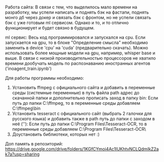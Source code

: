 Работа сайта:
В связи с тем, что выделилось мало времени на разработку, мы успели написать и поднять бэк на фастапи, поднять монго дб через докер и связать бэк с фронтом,
но не успели связать бэк с уже готовым ml сервисом. Однако и то, и то отлично функционирует и будет связно в будущем.

ml сервис:
Весь код программировался и запускался на cpu. Если запускается на gpu, то в блоке "Определение смысла" необходимо заменить в device 'cpu' на 'cuda' (предварительно скачать).
Можно использовать более мощные модели на gpu, например, whisper base и выше. В связи с низкой производительностью процессоров не хватило времени дообучать модель по распознаванию
иностранных агентов ('inoagent_train.ipynb')

Для работы программы необходимо:
1. Установить ffmpeg с официального сайта и добавить в переменные среды (системные переменные) в путь файла path адрес до скачанной папки и дополнительно прописать заход в папку bin:
Если путь до папки C:\ffmpeg, то в переменные среды добавляем C:\ffmpeg\bin
2. Установить tesseract с официального сайт (выбрать 2 галочки для русского языка) и добавить также в path путь до папки с заходом в неё ('\'):
Если путь до папки C:\Program Files\Tesseract-OCR, то в переменные среды добавляем C:\Program Files\Tesseract-OCR\
3. Доустановить библиотеки, которых нет :)

Доп память в репозиторий:
https://drive.google.com/drive/folders/1KGfCYmoi4Ac1lUKhtvNCLQdmIkZ2ak7a?usp=sharing
